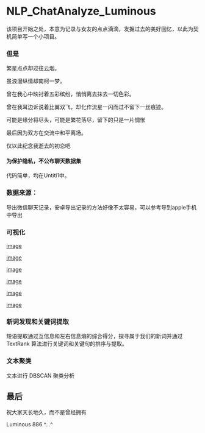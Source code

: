 # NLP_ChatAnalyze_Luminous

该项目开始之处，本意为记录与女友的点点滴滴，发掘过去的美好回忆，以此为契机简单写一个小项目。
### 但是
繁星点点却过往云烟。


虽浪漫纵情却南柯一梦。


曾在我心中映衬着五彩缤纷，悄悄离去抹去一切色彩。


曾在我耳边诉说着比翼双飞，却化作流星一闪而过不留下一丝痕迹。


可能是缘分将尽头，可能是繁花落尽，留下的只是一片惆怅

最后因为双方在交流中和平离场。

仅以此纪念我逝去的初恋吧

#### 为保护隐私，不公布聊天数据集

代码简单，均在Untitl1中。

### 数据来源：
导出微信聊天记录，安卓导出记录的方法好像不太容易，可以参考导到apple手机中导出
### 可视化

[image](https://github.com/Cpuritan/NLP_ChatAnalyze/blob/master/b1.html)

[image](https://github.com/Cpuritan/NLP_ChatAnalyze/blob/master/b2.html)

[image](https://github.com/Cpuritan/NLP_ChatAnalyze/blob/master/b3.html)

[image](https://github.com/Cpuritan/NLP_ChatAnalyze/blob/master/b4.html)

[image](https://github.com/Cpuritan/NLP_ChatAnalyze/blob/master/b5.html)

[image](https://github.com/Cpuritan/NLP_ChatAnalyze/blob/master/b6.html)

### 新词发现和关键词提取
短语提取通过互信息和左右信息熵的综合得分，探寻属于我们的新词并通过 TextRank 算法进行关键词和关键句的排序与提取。
### 文本聚类
文本进行 DBSCAN 聚类分析

## 最后
祝大家天长地久，而不是曾经拥有

Luminous 886 ^…^
